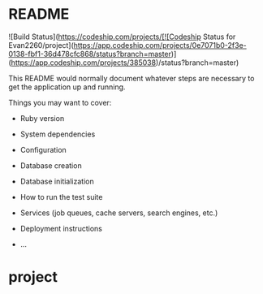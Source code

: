 # README

![Build Status](https://codeship.com/projects/[![Codeship Status for Evan2260/project](https://app.codeship.com/projects/0e7071b0-2f3e-0138-fbf1-36d478cfc868/status?branch=master)](https://app.codeship.com/projects/385038)/status?branch=master)

This README would normally document whatever steps are necessary to get the
application up and running.

Things you may want to cover:

* Ruby version

* System dependencies

* Configuration

* Database creation

* Database initialization

* How to run the test suite

* Services (job queues, cache servers, search engines, etc.)

* Deployment instructions

* ...
# project
